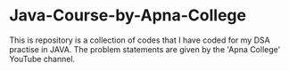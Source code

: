 # Java-Course-by-Apna-College
 This is repository is a collection of codes that I have coded for my DSA practise in JAVA. The problem statements are given by the 'Apna College' YouTube channel.
